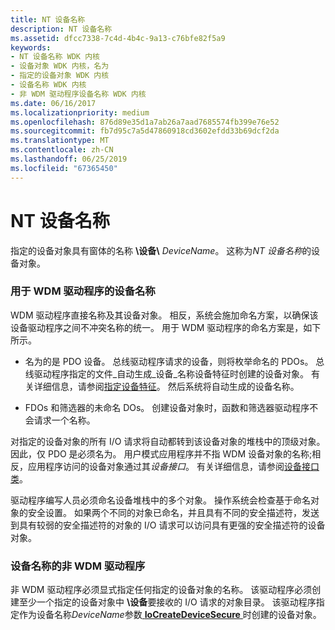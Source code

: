 ```yaml
---
title: NT 设备名称
description: NT 设备名称
ms.assetid: dfcc7338-7c4d-4b4c-9a13-c76bfe82f5a9
keywords:
- NT 设备名称 WDK 内核
- 设备对象 WDK 内核，名为
- 指定的设备对象 WDK 内核
- 设备名称 WDK 内核
- 非 WDM 驱动程序设备名称 WDK 内核
ms.date: 06/16/2017
ms.localizationpriority: medium
ms.openlocfilehash: 876d89e35d1a7ab26a7aad7685574fb399e76e52
ms.sourcegitcommit: fb7d95c7a5d47860918cd3602efdd33b69dcf2da
ms.translationtype: MT
ms.contentlocale: zh-CN
ms.lasthandoff: 06/25/2019
ms.locfileid: "67365450"
---
```

# <a name="nt-device-names"></a>NT 设备名称





指定的设备对象具有窗体的名称 **\\设备\\** <em>DeviceName</em>。 这称为*NT 设备名称*的设备对象。

### <a name="device-names-for-wdm-drivers"></a>用于 WDM 驱动程序的设备名称

WDM 驱动程序直接名称及其设备对象。 相反，系统会施加命名方案，以确保该设备驱动程序之间不冲突名称的统一。 用于 WDM 驱动程序的命名方案是，如下所示。

-   名为的是 PDO 设备。 总线驱动程序请求的设备，则将枚举命名的 PDOs。 总线驱动程序指定的文件\_自动生成\_设备\_名称设备特征时创建的设备对象。 有关详细信息，请参阅[指定设备特征](specifying-device-characteristics.md)。 然后系统将自动生成的设备名称。

-   FDOs 和筛选器的未命名 DOs。 创建设备对象时，函数和筛选器驱动程序不会请求一个名称。

对指定的设备对象的所有 I/O 请求将自动都转到该设备对象的堆栈中的顶级对象。 因此，仅 PDO 是必须名为。 用户模式应用程序并不指 WDM 设备对象的名称;相反，应用程序访问的设备对象通过其*设备接口*。 有关详细信息，请参阅[设备接口类](https://docs.microsoft.com/windows-hardware/drivers/install/device-interface-classes)。

驱动程序编写人员必须命名设备堆栈中的多个对象。 操作系统会检查基于命名对象的安全设置。 如果两个不同的对象已命名，并且具有不同的安全描述符，发送到具有较弱的安全描述符的对象的 I/O 请求可以访问具有更强的安全描述符的设备对象。

### <a name="device-names-for-non-wdm-drivers"></a>设备名称的非 WDM 驱动程序

非 WDM 驱动程序必须显式指定任何指定的设备对象的名称。 该驱动程序必须创建至少一个指定的设备对象中 **\\设备**要接收的 I/O 请求的对象目录。 该驱动程序指定作为设备名称*DeviceName*参数[ **IoCreateDeviceSecure** ](https://docs.microsoft.com/windows-hardware/drivers/ddi/content/wdmsec/nf-wdmsec-wdmlibiocreatedevicesecure)时创建的设备对象。

 

 




